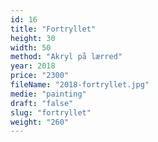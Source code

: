 ```yaml
---
id: 16
title: "Fortryllet"
height: 30
width: 50
method: "Akryl på lærred"
year: 2018
price: "2300"
fileName: "2018-fortryllet.jpg"
medie: "painting"
draft: "false"
slug: "fortryllet"
weight: "260"
---
```

